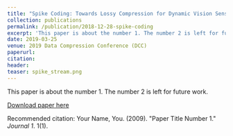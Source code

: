 ```yaml
---
title: "Spike Coding: Towards Lossy Compression for Dynamic Vision Sensor"
collection: publications
permalink: /publication/2018-12-28-spike-coding
excerpt: 'This paper is about the number 1. The number 2 is left for future work.'
date: 2019-03-25
venue: 2019 Data Compression Conference (DCC)
paperurl: 
citation: 
header:
teaser: spike_stream.png
---
```


This paper is about the number 1. The number 2 is left for future work.

[Download paper here](http://academicpages.github.io/files/paper1.pdf)

Recommended citation: Your Name, You. (2009). "Paper Title Number 1." <i>Journal 1</i>. 1(1).